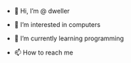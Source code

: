 - 👋 Hi, I’m @ dweller
- 👀 I’m interested in computers
- 🌱 I’m currently learning programming
  
- 📫 How to reach me  

<!---
KING-JOI/KING-JOI is a ✨ special ✨ repository because its `README.md` (this file) appears on your GitHub profile.
You can click the Preview link to take a look at your changes.
--->
